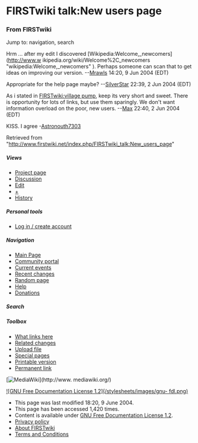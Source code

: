 

# FIRSTwiki talk:New users page

### From FIRSTwiki

Jump to: navigation, search

Hrm ... after my edit I discovered [Wikipedia:Welcome,_newcomers](http://www.w
ikipedia.org/wiki/Welcome%2C_newcomers "wikipedia:Welcome,_newcomers" ).
Perhaps someone can scan that to get ideas on improving our version.
--[Mrawls](/index.php/User:Mrawls "User:Mrawls" ) 14:20, 9 Jun 2004 (EDT)

Appropriate for the help page maybe? --[SilverStar](/index.php/User:SilverStar
"User:SilverStar" ) 22:39, 2 Jun 2004 (EDT)

As i stated in [FIRSTwiki:village pump](/index.php/FIRSTwiki:Village_pump
"FIRSTwiki:Village pump" ), keep its very short and sweet. There is
opportunity for lots of links, but use them sparingly. We don't want
information overload on the poor, new users. --[Max](/index.php/User:Max
"User:Max" ) 22:40, 2 Jun 2004 (EDT)

KISS. I agree -[Astronouth7303](/index.php/User:Astronouth7303
"User:Astronouth7303" )

Retrieved from
"<http://www.firstwiki.net/index.php/FIRSTwiki_talk:New_users_page>"

##### Views

  * [Project page](/index.php/FIRSTwiki:New_users_page)
  * [Discussion](/index.php/FIRSTwiki_talk:New_users_page)
  * [Edit](/index.php?title=FIRSTwiki_talk:New_users_page&action=edit)
  * [+](/index.php?title=FIRSTwiki_talk:New_users_page&action=edit&section=new)
  * [History](/index.php?title=FIRSTwiki_talk:New_users_page&action=history)

##### Personal tools

  * [Log in / create account](/index.php?title=Special:Userlogin&returnto=FIRSTwiki_talk:New_users_page)

[](/index.php/Main_Page "Main Page" )

##### Navigation

  * [Main Page](/index.php/Main_Page)
  * [Community portal](/index.php/FIRSTwiki:Community_portal)
  * [Current events](/index.php/Current_events)
  * [Recent changes](/index.php/Special:Recentchanges)
  * [Random page](/index.php/Special:Random)
  * [Help](/index.php/FIRSTwiki:Help)
  * [Donations](/index.php/FIRSTwiki:Site_support)

##### Search



##### Toolbox

  * [What links here](/index.php/Special:Whatlinkshere/FIRSTwiki_talk:New_users_page)
  * [Related changes](/index.php/Special:Recentchangeslinked/FIRSTwiki_talk:New_users_page)
  * [Upload file](/index.php/Special:Upload)
  * [Special pages](/index.php/Special:Specialpages)
  * [Printable version](/index.php?title=FIRSTwiki_talk:New_users_page&printable=yes)
  * [Permanent link](/index.php?title=FIRSTwiki_talk:New_users_page&oldid=39046)

[![MediaWiki](/skins/common/images/poweredby_mediawiki_88x31.png)](http://www.
mediawiki.org/)

[![GNU Free Documentation License 1.2](/stylesheets/images/gnu-
fdl.png)](http://www.gnu.org/copyleft/fdl.html)

  * This page was last modified 18:20, 9 June 2004.
  * This page has been accessed 1,420 times.
  * Content is available under [GNU Free Documentation License 1.2](http://www.gnu.org/copyleft/fdl.html "http://www.gnu.org/copyleft/fdl.html" ).
  * [Privacy policy](/index.php/FIRSTwiki:Privacy_policy "FIRSTwiki:Privacy policy" )
  * [About FIRSTwiki](/index.php/FIRSTwiki:About "FIRSTwiki:About" )
  * [Terms and Conditions](/index.php/FIRSTwiki:Terms_and_conditions "FIRSTwiki:Terms and conditions" )


